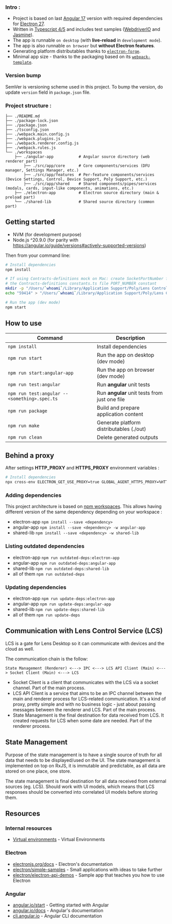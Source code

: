 ### Intro :

- Project is based on last [Angular 17](https://angular.io/) version with required dependencies for [Electron 27](https://www.electronjs.org/).
- Written in [Typescript 4/5](https://www.typescriptlang.org/) and includes test samples ([WebdriverIO](https://webdriver.io/) and [Jasmine](https://jasmine.github.io/)).
- The app is runnable `on desktop` (with **live-reload** in `development mode`).
- The app is also runnable `on browser` but **without Electron features**.
- Generating platform distributables thanks to [`electron-forge`](https://www.electronforge.io/).
- Minimal app size - thanks to the packaging based on its [`webpack-template`](https://www.electronforge.io/templates/typescript-+-webpack-template).

### Version bump

SemVer is versioning scheme used in this project.
To bump the version, do update `version` field in `package.json` file. 

### Project structure :

```
├── ./README.md
├── ./package-lock.json
├── ./package.json
├── ./tsconfig.json
├── ./webpack.main.config.js
├── ./webpack.plugins.js
├── ./webpack.renderer.config.js
├── ./webpack.rules.js
└── ./workspaces
    ├── ./angular-app           # Angular source directory (web renderer part)
        ├── ./src/app/core      # Core components/services (DFU manager, Settings Manager, etc.) 
        ├── ./src/app/features  # Per-feature components/services (Device Settings, Control, Device Support, Poly Support, etc.)
        ├── ./src/app/shared    # Shared components/pipes/services (modals, cards, input-like components, animations, etc.)
    ├── ./electron-app          # Electron source directory (main & preload part)
    └── ./shared-lib            # Shared source directory (common part)
```

## Getting started

- NVM (for development purpose)
- Node.js ^20.9.0 (for parity with https://angular.io/guide/versions#actively-supported-versions)

Then from your command line:

```bash
# Install dependencies
npm install

# If using Contracts-definitions mock on Mac: create SocketPortNumber from
# the Contracts-definitions constants.ts file PORT_NUMBER constant
mkdir -p "/Users/`whoami`/Library/Application Support/Poly/Lens Control Service/"
echo "59414" > "/Users/`whoami`/Library/Application Support/Poly/Lens Control Service/SocketPortNumber"

# Run the app (dev mode)
npm start
```

## How to use

| Command                                       | Description                                   |
| --------------------------------------------- | --------------------------------------------- |
| `npm install`                                 | Install dependencies                          |
| `npm run start`                               | Run the app on desktop (dev mode)             |
| `npm run start:angular-app`                   | Run the app on browser (dev mode)             |
| `npm run test:angular`                        | Run **angular** unit tests                    |
| `npm run test:angular -- <something>.spec.ts` | Run **angular** unit tests from just one file |
| `npm run package`                             | Build and prepare application content         |
| `npm run make`                                | Generate platform distributables (./out)      |
| `npm run clean`                               | Delete generated outputs                      |

## Behind a proxy

After settings **HTTP_PROXY** and **HTTPS_PROXY** environment variables :

```bash
# Install dependencies
npx cross-env ELECTRON_GET_USE_PROXY=true GLOBAL_AGENT_HTTPS_PROXY=%HTTPS_PROXY% npm install
```

### Adding dependencies

This project architecture is based on [npm workspaces](https://docs.npmjs.com/cli/v7/using-npm/workspaces). This allows having different version of the same dependency depending on your workspace :

- electron-app
  `npm install --save <dependency>`
- angular-app
  `npm install --save <dependency> -w angular-app`
- shared-lib
  `npm install --save <dependency> -w shared-lib`

### Listing outdated dependencies

- electron-app
  `npm run outdated-deps:electron-app`
- angular-app
  `npm run outdated-deps:angular-app`
- shared-lib
  `npm run outdated-deps:shared-lib`
- all of them
  `npm run outdated-deps`

### Updating dependencies

- electron-app
  `npm run update-deps:electron-app`
- angular-app
  `npm run update-deps:angular-app`
- shared-lib
  `npm run update-deps:shared-lib`
- all of them
  `npm run update-deps`

## Communication with Lens Control Service (LCS)

LCS is a gate for Lens Desktop so it can communicate with devices and the cloud as well.

The communication chain is the follow:

`State Management (Renderer) <---> IPC <---> LCS API Client (Main) <---> Socket Client (Main) <---> LCS`

- Socket Client is a client that communicates with the LCS via a socket channel. Part of the main process.
- LCS API Client is a service that aims to be an IPC channel between the main and renderer process for LCS-related communication. It's a kind of proxy, pretty simple and with no business logic - just about passing messages between the renderer and LCS. Part of the main process.
- State Management is the final destination for data received from LCS. It created requests for LCS when some date are needed. Part of the renderer process.

## State Management

Purpose of the state management is to have a single source of truth for all data that needs to be displayed/used on the UI. The state management is implemented on top on RxJS, it is immutable and predictable, as all data are stored on one place, one store.

The state management is final destination for all data received from external sources (eg. LCS). Should work with UI models, which means that LCS responses should be converted into correlated UI models before storing them.

## Resources

### Internal resources

- [Virtual environments](https://github.azc.ext.hp.com/codeway/virtual-environments/blob/master/docs/) - Virtual Environments

### Electron

- [electronjs.org/docs](https://electronjs.org/docs) - Electron's documentation
- [electron/simple-samples](https://github.com/electron/simple-samples) - Small applications with ideas to take further
- [electron/electron-api-demos](https://github.com/electron/electron-api-demos) - Sample app that teaches you how to use Electron

### Angular

- [angular.io/start](https://angular.io/start) - Getting started with Angular
- [angular.io/docs](https://angular.io/docs) - Angular's documentation
- [cli.angular.io](https://cli.angular.io/) - Angular CLI documentation
